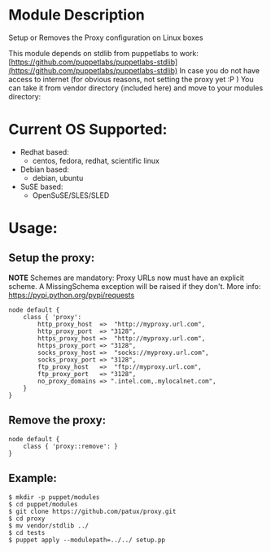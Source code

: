 Module Description
====================
Setup or Removes the Proxy configuration on Linux boxes

This module depends on stdlib from puppetlabs to work: [https://github.com/puppetlabs/puppetlabs-stdlib](https://github.com/puppetlabs/puppetlabs-stdlib)
In case you do not have access to internet (for obvious reasons, not setting the proxy yet :P ) You can take it from vendor directory (included here)
and move to your modules directory:


Current OS Supported:
====================
  * Redhat based:
    * centos, fedora, redhat, scientific linux
  * Debian based:
    * debian, ubuntu
  * SuSE based:
    * OpenSuSE/SLES/SLED


Usage:
====================
Setup the proxy:
----------------
**NOTE** Schemes are mandatory:
Proxy URLs now must have an explicit scheme. A MissingSchema exception will be raised if they don't. 
More info: https://pypi.python.org/pypi/requests

    node default {
        class { 'proxy': 
            http_proxy_host  =>  "http://myproxy.url.com", 
            http_proxy_port  => "3128", 
            https_proxy_host =>  "http://myproxy.url.com", 
            https_proxy_port => "3128", 
            socks_proxy_host =>  "socks://myproxy.url.com", 
            socks_proxy_port => "3128", 
            ftp_proxy_host   =>  "ftp://myproxy.url.com", 
            ftp_proxy_port   => "3128", 
            no_proxy_domains => ".intel.com,.mylocalnet.com",
        }
    }

Remove the proxy:
----------------
    node default { 
        class { 'proxy::remove': } 
    } 


Example:
-------

    $ mkdir -p puppet/modules
    $ cd puppet/modules
    $ git clone https://github.com/patux/proxy.git
    $ cd proxy
    $ mv vendor/stdlib ../
    $ cd tests
    $ puppet apply --modulepath=../../ setup.pp


